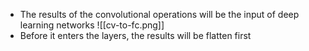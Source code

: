 - The results of the convolutional operations will be the input of deep learning networks
![[cv-to-fc.png]]
- Before it enters the layers, the results will be flatten first